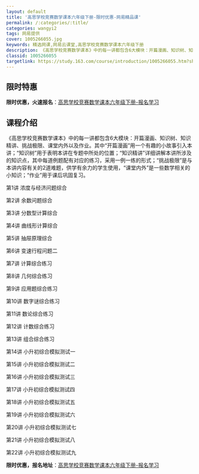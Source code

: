 ```yaml
---
layout: default
title: '高思学校竞赛数学课本六年级下册-限时优惠-网易精品课'
permalink: /:categories/:title/
categories: wangyi2
tags: 网易提供
cover: 1005266055.jpg
keywords: 精选网课,网易云课堂,高思学校竞赛数学课本六年级下册
description: 《高思学校竞赛数学课本》中的每一讲都包含6大模块：开篇漫画、知识树、知识精讲、挑战极限、课堂内外以及作业。其中“开篇漫画
classid: 1005266055
targetlink: https://study.163.com/course/introduction/1005266055.htm?share=1&shareId=1025206652&utm_campaign=share&utm_medium=iphoneShare&utm_source=&utm_u=1025206652
---
```


## 限时特惠

**限时优惠，火速报名**：[高思学校竞赛数学课本六年级下册-报名学习](https://study.163.com/course/introduction/1005266055.htm?share=1&shareId=1025206652&utm_campaign=share&utm_medium=iphoneShare&utm_source=&utm_u=1025206652)

## 课程介绍

《高思学校竞赛数学课本》中的每一讲都包含6大模块：开篇漫画、知识树、知识精讲、挑战极限、课堂内外以及作业。其中“开篇漫画”用一个有趣的小故事引入本讲；“知识树”用于表明本讲在专题中所处的位置；“知识精讲”详细讲解本讲所涉及的知识点，其中每道例题配有对应的练习，采用一例一练的形式；“挑战极限”是与本讲内容有关的2道难题，供学有余力的学生使用，“课堂内外”是一些数学相关的小知识；“作业”用于课后巩固复习。

第1讲 浓度与经济问题综合

第2讲 余数问题综合

第3讲 分数型计算综合

第4讲 曲线形计算综合

第5讲 抽屉原理综合

第6讲 变速行程问题二

第7讲 计算综合练习 

第8讲 几何综合练习 

第9讲 应用题综合练习 

第10讲 数字谜综合练习 

第11讲 数论综合练习 

第12讲 计数综合练习 

第13讲 组合综合练习 

第14讲 小升初综合模拟测试一 

第15讲 小升初综合模拟测试二 

第16讲 小升初综合模拟测试三 

第17讲 小升初综合模拟测试四 

第18讲 小升初综合模拟测试五 

第19讲 小升初综合模拟测试六 

第20讲 小升初综合模拟测试七 

第21讲 小升初综合模拟测试八 

第22讲 小升初综合模拟测试九

**限时优惠，报名地址**：[高思学校竞赛数学课本六年级下册-报名学习](https://study.163.com/course/introduction/1005266055.htm?share=1&shareId=1025206652&utm_campaign=share&utm_medium=iphoneShare&utm_source=&utm_u=1025206652)


